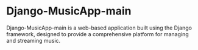 # Django-MusicApp-main
Django-MusicApp-main is a web-based application built using the Django framework, designed to provide a comprehensive platform for managing and streaming music.

